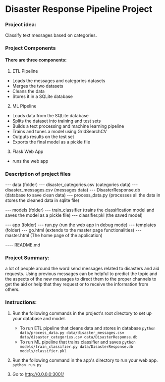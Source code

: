 # Disaster Response Pipeline Project

### Project idea: 
Classify text messages based on categories.

### Project Components

#### There are three components:

1. ETL Pipeline
- Loads the messages and categories datasets
- Merges the two datasets
- Cleans the data
- Stores it in a SQLite database

2. ML Pipeline
- Loads data from the SQLite database
- Splits the dataset into training and test sets
- Builds a text processing and machine learning pipeline
- Trains and tunes a model using GridSearchCV
- Outputs results on the test set
- Exports the final model as a pickle file

3. Flask Web App
- runs the web app
    
### Description of project files
--- data (folder)
	--- disaster_categories.csv (categories data)
    --- disaster_messages.csv (messages data)
    --- DisasterResponse.db (database to save clean data)
    --- process_data.py (processes all the data in stores the cleaned data in sqlite file)

--- models (folder)
	--- train_classifier (trains the classification model and saves the model as a pickle file)
	--- classifier.pkl (the saved model)
    
--- app (folder)
	--- run.py (run the web app in debug mode)
    --- templates (folder)
    	--- go.html (extends to the master page functionalities)
        --- master.html (The home page of the application)

---- README.md

### Project Summary:
a lot of people around the word send messages related to disasters and aid requests. Using previous messages can be helpful to predict the topic and the aspects of the new messages to direct them to the proper channels to get the aid or help that they request or to receive the information from others.

### Instructions:
1. Run the following commands in the project's root directory to set up your database and model.

    - To run ETL pipeline that cleans data and stores in database
        `python data/process_data.py data/disaster_messages.csv data/disaster_categories.csv data/DisasterResponse.db`
    - To run ML pipeline that trains classifier and saves
        `python models/train_classifier.py data/DisasterResponse.db models/classifier.pkl`

2. Run the following command in the app's directory to run your web app.
    `python run.py`

3. Go to http://0.0.0.0:3001/

